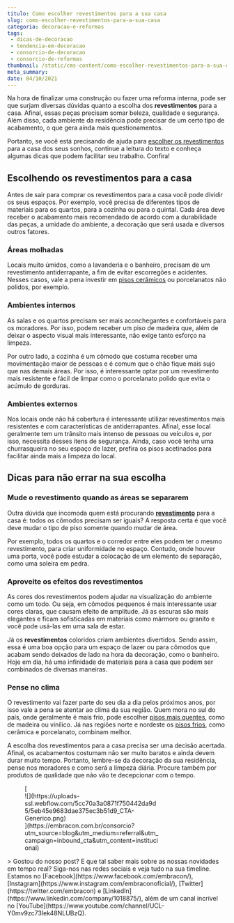 ```yaml
---
titulo: Como escolher revestimentos para a sua casa
slug: como-escolher-revestimentos-para-a-sua-casa
categoria: decoracao-e-reformas
tags:
 - dicas-de-decoracao
 - tendencia-em-decoracao
 - consorcio-de-decoracao
 - consorcio-de-reformas
thumbnail: /static/cms-content/como-escolher-revestimentos-para-a-sua-casa.jpeg
meta_summary: 
date: 04/10/2021
---
```

Na hora de finalizar uma construção ou fazer uma reforma interna, pode ser que surjam diversas dúvidas quanto a escolha dos **revestimentos** para a casa. Afinal, essas peças precisam somar beleza, qualidade e segurança. Além disso, cada ambiente da residência pode precisar de um certo tipo de acabamento, o que gera ainda mais questionamentos.

Portanto, se você está precisando de ajuda para [escolher os revestimentos](https://www.embracon.com.br/blog/revestimento-de-metro-conheca-essa-tendencia-classica-e-charmosa) para a casa dos seus sonhos, continue a leitura do texto e conheça algumas dicas que podem facilitar seu trabalho. Confira!

Escolhendo os revestimentos para a casa
---------------------------------------

Antes de sair para comprar os revestimentos para a casa você pode dividir os seus espaços. Por exemplo, você precisa de diferentes tipos de materiais para os quartos, para a cozinha ou para o quintal. Cada área deve receber o acabamento mais recomendado de acordo com a durabilidade das peças, a umidade do ambiente, a decoração que será usada e diversos outros fatores.

### Áreas molhadas

Locais muito úmidos, como a lavanderia e o banheiro, precisam de um revestimento antiderrapante, a fim de evitar escorregões e acidentes. Nesses casos, vale a pena investir em [pisos cerâmicos](https://www.embracon.com.br/blog/5-dicas-para-escolher-os-pisos-de-cada-ambiente-da-casa) ou porcelanatos não polidos, por exemplo.

### Ambientes internos

As salas e os quartos precisam ser mais aconchegantes e confortáveis para os moradores. Por isso, podem receber um piso de madeira que, além de deixar o aspecto visual mais interessante, não exige tanto esforço na limpeza.

Por outro lado, a cozinha é um cômodo que costuma receber uma movimentação maior de pessoas e é comum que o chão fique mais sujo que nas demais áreas. Por isso, é interessante optar por um revestimento mais resistente e fácil de limpar como o porcelanato polido que evita o acúmulo de gorduras.

### Ambientes externos

Nos locais onde não há cobertura é interessante utilizar revestimentos mais resistentes e com características de antiderrapantes. Afinal, esse local geralmente tem um trânsito mais intenso de pessoas ou veículos e, por isso, necessita desses itens de segurança. Ainda, caso você tenha uma churrasqueira no seu espaço de lazer, prefira os pisos acetinados para facilitar ainda mais a limpeza do local.

Dicas para não errar na sua escolha
-----------------------------------

### Mude o revestimento quando as áreas se separarem

Outra dúvida que incomoda quem está procurando [**revestimento**](https://www.embracon.com.br/blog/revestimento-de-metro-conheca-essa-tendencia-classica-e-charmosa) para a casa é: todos os cômodos precisam ser iguais? A resposta certa é que você deve mudar o tipo de piso somente quando mudar de área.

Por exemplo, todos os quartos e o corredor entre eles podem ter o mesmo revestimento, para criar uniformidade no espaço. Contudo, onde houver uma porta, você pode estudar a colocação de um elemento de separação, como uma soleira em pedra.

### Aproveite os efeitos dos revestimentos

As cores dos revestimentos podem ajudar na visualização do ambiente como um todo. Ou seja, em cômodos pequenos é mais interessante usar cores claras, que causam efeito de amplitude. Já as escuras são mais elegantes e ficam sofisticadas em materiais como mármore ou granito e você pode usá-las em uma sala de estar.

Já os **revestimentos** coloridos criam ambientes divertidos. Sendo assim, essa é uma boa opção para um espaço de lazer ou para cômodos que acabam sendo deixados de lado na hora da decoração, como o banheiro. Hoje em dia, há uma infinidade de materiais para a casa que podem ser combinados de diversas maneiras.

### Pense no clima

O revestimento vai fazer parte do seu dia a dia pelos próximos anos, por isso vale a pena se atentar ao clima da sua região. Quem mora no sul do país, onde geralmente é mais frio, pode escolher [pisos mais quentes](https://www.embracon.com.br/blog/5-dicas-para-escolher-os-pisos-de-cada-ambiente-da-casa), como de madeira ou vinílico. Já nas regiões norte e nordeste os [pisos frios](https://www.embracon.com.br/blog/5-dicas-para-escolher-os-pisos-de-cada-ambiente-da-casa), como cerâmica e porcelanato, combinam melhor.

A escolha dos revestimentos para a casa precisa ser uma decisão acertada. Afinal, os acabamentos costumam não ser muito baratos e ainda devem durar muito tempo. Portanto, lembre-se da decoração da sua residência, pense nos moradores e como será a limpeza diária. Procure também por produtos de qualidade que não vão te decepcionar com o tempo.

<figure class="w-richtext-figure-type-image w-richtext-align-center" style="max-width:310px">[<div>![](https://uploads-ssl.webflow.com/5cc70a3a0871f750442da9d5/5eb45e9683dae375ec3b51d9_CTA-Generico.png)</div>](https://embracon.com.br/consorcio?utm_source=blog&utm_medium=referral&utm_campaign=inbound_cta&utm_content=institucional)</figure>> Gostou do nosso post? E que tal saber mais sobre as nossas novidades em tempo real? Siga-nos nas redes sociais e veja tudo na sua timeline. Estamos no [Facebook](https://www.facebook.com/embracon/), [Instagram](https://www.instagram.com/embraconoficial/), [Twitter](https://twitter.com/embracon) e [LinkedIn](https://www.linkedin.com/company/1018875/), além de um canal incrível no [YouTube](https://www.youtube.com/channel/UCL-Y0mv9zc73Iek48NLUBzQ).
